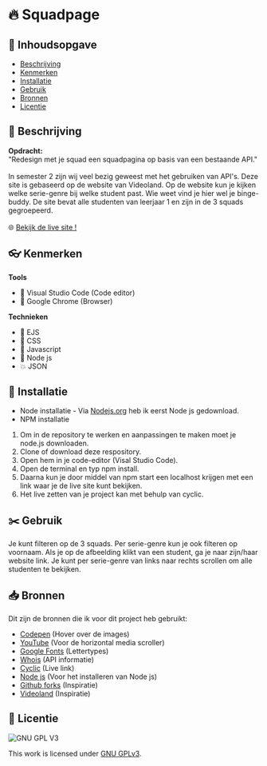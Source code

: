 # 🔥 Squadpage


## 🚀 Inhoudsopgave
  * [Beschrijving](#beschrijving)
  * [Kenmerken](#kenmerken)
  * [Installatie](#installatie)
  * [Gebruik](#gebruik)
  * [Bronnen](#bronnen)
  * [Licentie](#licentie)

## 📝 Beschrijving
<b>Opdracht:</b>
<br>"Redesign met je squad een squadpagina op basis van een bestaande API."
<br>
<br>In semester 2 zijn wij veel bezig geweest met het gebruiken van API's. Deze site is gebaseerd op de website van Videoland. Op de website kun je kijken welke serie-genre bij welke student past. Wie weet vind je hier wel je binge-buddy. De site bevat alle studenten van leerjaar 1 en zijn in de 3 squads gegroepeerd.
<br>
<br>🌐 [Bekijk de live site !](https://nice-jade-deer-cape.cyclic.app/)

<!-- In de Beschrijving staat hoe je project er uit ziet, hoe het werkt en wat je er mee kan. -->
<!-- Voeg een mooie poster visual toe 📸 -->


## 👓 Kenmerken
<!-- Bij Kenmerken staat welke technieken zijn gebruikt en hoe. Wat is de HTML structuur? Wat zijn de belangrijkste dingen in CSS? Wat is er met Javascript gedaan en hoe? Misschien heb je een framwork of library gebruikt? -->
<b>Tools</b>
* 🔮 Visual Studio Code (Code editor)
* 👻 Google Chrome (Browser)

<b>Technieken</b>
* 🌸 EJS
* 🌷 CSS 
* 🌺 Javascript
* 🍄 Node js
* 💥 JSON 

## 🎯 Installatie
<!-- Bij Installatie staat stap-voor-stap beschreven hoe je de development omgeving moet inrichten om aan de repository te kunnen werken. -->
* Node installatie - Via [Nodejs.org](https://nodejs.org/en/download/) heb ik eerst Node js gedownload.
* NPM installatie

1. Om in de repository te werken en aanpassingen te maken moet je node.js downloaden.
2. Clone of download deze respository.
3. Open hem in je code-editor (Visal Studio Code).
4. Open de terminal en typ npm install.
5. Daarna kun je door middel van npm start een localhost krijgen met een link waar je de live site kunt bekijken.
6. Het live zetten van je project kan met behulp van cyclic.

## ✂️ Gebruik
Je kunt filteren op de 3 squads. Per serie-genre kun je ook filteren op voornaam. Als je op de afbeelding klikt van een student, ga je naar zijn/haar website link. Je kunt per serie-genre van links naar rechts scrollen om alle studenten te bekijken.

## 📥 Bronnen
Dit zijn de bronnen die ik voor dit project heb gebruikt:
* [Codepen](https://codepen.io/nxworld/pen/ZYNOBZ) (Hover over de images)
* [YouTube](https://www.youtube.com/watch?v=3yfswsnD2sw&t=519s&ab_channel=KevinPowell) (Voor de horizontal media scroller)
* [Google Fonts](https://fonts.google.com/) (Lettertypes)
* [Whois](whois.fdnd.nl) (API informatie)
* [Cyclic](cyclic.sh) (Live link)
* [Node js](https://nodejs.org/en/download/) (Voor het installeren van Node js)
* [Github forks](https://github.com/fdnd-task/connect-your-tribe-squad-page/network/members) (Inspiratie)
* [Videoland](https://v2.videoland.com/) (Inspiratie)

## 💯 Licentie

![GNU GPL V3](https://www.gnu.org/graphics/gplv3-127x51.png)

This work is licensed under [GNU GPLv3](./LICENSE).
